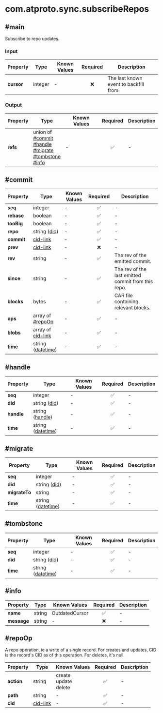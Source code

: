 # com.atproto.sync.subscribeRepos

## #main

Subscribe to repo updates.

### Input

| Property | Type | Known Values | Required | Description |
| --- | --- | --- | :---: | --- |
| **cursor** | integer | - | ❌ | The last known event to backfill from. |

### Output

| Property | Type | Known Values | Required | Description |
| --- | --- | --- | :---: | --- |
| **refs** | union of <br>[#commit](#commit)<br>[#handle](#handle)<br>[#migrate](#migrate)<br>[#tombstone](#tombstone)<br>[#info](#info) | - | ✅ | - |

## #commit

| Property | Type | Known Values | Required | Description |
| --- | --- | --- | :---: | --- |
| **seq** | integer | - | ✅ | - |
| **rebase** | boolean | - | ✅ | - |
| **tooBig** | boolean | - | ✅ | - |
| **repo** | string ([did](https://atproto.com/specs/did)) | - | ✅ | - |
| **commit** | [cid-link](https://atproto.com/specs/repository#cid-formats) | - | ✅ | - |
| **prev** | [cid-link](https://atproto.com/specs/repository#cid-formats) | - | ❌ | - |
| **rev** | string | - | ✅ | The rev of the emitted commit. |
| **since** | string | - | ✅ | The rev of the last emitted commit from this repo. |
| **blocks** | bytes | - | ✅ | CAR file containing relevant blocks. |
| **ops** | array of [#repoOp](#repoop) | - | ✅ | - |
| **blobs** | array of [cid-link](https://atproto.com/specs/repository#cid-formats) | - | ✅ | - |
| **time** | string ([datetime](https://atproto.com/specs/lexicon#datetime)) | - | ✅ | - |

## #handle

| Property | Type | Known Values | Required | Description |
| --- | --- | --- | :---: | --- |
| **seq** | integer | - | ✅ | - |
| **did** | string ([did](https://atproto.com/specs/did)) | - | ✅ | - |
| **handle** | string ([handle](https://atproto.com/specs/handle)) | - | ✅ | - |
| **time** | string ([datetime](https://atproto.com/specs/lexicon#datetime)) | - | ✅ | - |

## #migrate

| Property | Type | Known Values | Required | Description |
| --- | --- | --- | :---: | --- |
| **seq** | integer | - | ✅ | - |
| **did** | string ([did](https://atproto.com/specs/did)) | - | ✅ | - |
| **migrateTo** | string | - | ✅ | - |
| **time** | string ([datetime](https://atproto.com/specs/lexicon#datetime)) | - | ✅ | - |

## #tombstone

| Property | Type | Known Values | Required | Description |
| --- | --- | --- | :---: | --- |
| **seq** | integer | - | ✅ | - |
| **did** | string ([did](https://atproto.com/specs/did)) | - | ✅ | - |
| **time** | string ([datetime](https://atproto.com/specs/lexicon#datetime)) | - | ✅ | - |

## #info

| Property | Type | Known Values | Required | Description |
| --- | --- | --- | :---: | --- |
| **name** | string | OutdatedCursor | ✅ | - |
| **message** | string | - | ❌ | - |

## #repoOp

A repo operation, ie a write of a single record. For creates and updates, CID is the record's CID as of this operation. For deletes, it's null.

| Property | Type | Known Values | Required | Description |
| --- | --- | --- | :---: | --- |
| **action** | string | create<br>update<br>delete | ✅ | - |
| **path** | string | - | ✅ | - |
| **cid** | [cid-link](https://atproto.com/specs/repository#cid-formats) | - | ✅ | - |
